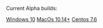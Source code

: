 Current Alpha builds:

[Windows 10](https://clayman.app)
[MacOs 10.14+](https://clayman.app)
[Centos 7.6](https://clayman.app)
